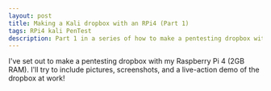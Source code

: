 ```yaml
---
layout: post
title: Making a Kali dropbox with an RPi4 (Part 1)
tags: RPi4 kali PenTest
description: Part 1 in a series of how to make a pentesting dropbox with Kali Linux on a Raspberry Pi 4.
---
```


I've set out to make a pentesting dropbox with my Raspberry Pi 4 (2GB RAM). I'll try to include pictures, screenshots, and a live-action demo of the dropbox at work!
